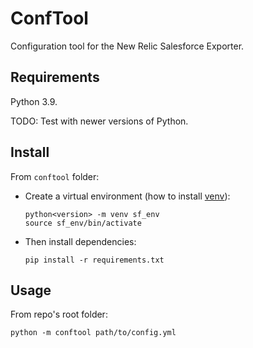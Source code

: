 # ConfTool

Configuration tool for the New Relic Salesforce Exporter.

## Requirements

Python 3.9.

TODO: Test with newer versions of Python.

## Install

From `conftool` folder:

- Create a virtual environment (how to install [venv](https://virtualenv.pypa.io/en/latest/installation.html)):

    ```
    python<version> -m venv sf_env
    source sf_env/bin/activate
    ```

- Then install dependencies:

    ```
    pip install -r requirements.txt
    ```

## Usage

From repo's root folder:

```
python -m conftool path/to/config.yml
```
